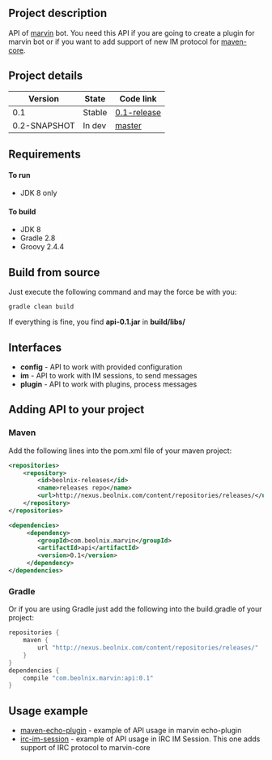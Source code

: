 ## Project description
API of [marvin](https://github.com/beolnix/marvin-core) bot. 
You need this API if you are going to create a plugin for marvin bot or if you want to add support of new IM protocol for [maven-core](https://github.com/beolnix/marvin-core/).

## Project details
| Version | State | Code link
| --- | --- | --- |
| 0.1 | Stable | [0.1-release](https://github.com/beolnix/marvin-api/releases/tag/0.1-release)
| 0.2-SNAPSHOT | In dev | [master](https://github.com/beolnix/marvin-api/)

## Requirements
#### To run
* JDK 8 only

#### To build
* JDK 8
* Gradle 2.8
* Groovy 2.4.4

## Build from source
Just execute the following command and may the force be with you:
```
gradle clean build
```

If everything is fine, you find **api-0.1.jar** in **build/libs/** 

## Interfaces
* **config** - API to work with provided configuration
* **im** - API to work with IM sessions, to send messages
* **plugin** - API to work with plugins, process messages

## Adding API to your project

### Maven
Add the following lines into the pom.xml file of your maven project:
```xml
<repositories>
    <repository>
        <id>beolnix-releases</id>
        <name>releases repo</name>
        <url>http://nexus.beolnix.com/content/repositories/releases/</url>
    </repository>
</repositories>

<dependencies>
     <dependency>
        <groupId>com.beolnix.marvin</groupId>
        <artifactId>api</artifactId>
        <version>0.1</version>
     </dependency>
</dependencies>
```

### Gradle
Or if you are using Gradle just add the following into the build.gradle of your project:
```groovy
repositories {
    maven {
        url "http://nexus.beolnix.com/content/repositories/releases/"
    }
}
dependencies {
    compile "com.beolnix.marvin:api:0.1"
}
```

## Usage example
* [maven-echo-plugin](https://github.com/beolnix/marvin-echo-plugin) - example of API usage in marvin echo-plugin
* [irc-im-session](https://github.com/beolnix/marvin-core/tree/master/im-sessions/irc-im-session) - example of API usage in IRC IM Session. This one adds support of IRC protocol to marvin-core

